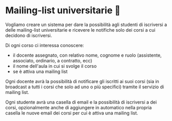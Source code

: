 # Mailing-list universitarie 🛵
Vogliamo creare un sistema per dare la possibilità agli studenti di iscriversi a delle mailing-list universitarie e ricevere le notifiche solo dei corsi a cui decidono di iscriversi.

Di ogni corso ci interessa conoscere:
- il docente assegnato, con relativo nome, cognome e ruolo (assistente, associato, ordinario, a contratto, ecc)
- il nome dell'aula in cui si svolge il corso
- se è attiva una mailing list

Ogni docente avrà la possibilità di notificare gli iscritti ai suoi corsi (sia in broadcast a tutti i corsi che solo ad
uno o più specifici) tramite il servizio di mailing list.

Ogni studente avrà una casella di email e la possibilità di iscriversi a dei corsi, opzionalmente anche di aggiungere in
automatico nella propria casella le nuove email dei corsi per cui è attiva una mailing list.